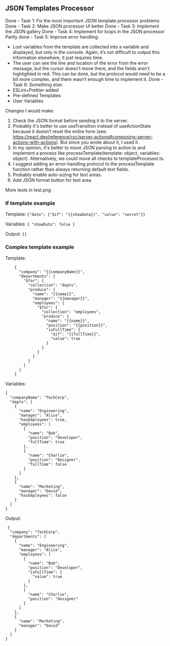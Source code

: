 ## JSON Templates Processor

Done - Task 1: Fix the most important JSON template processor problems
Done - Task 2: Make JSON processor UI better
Done - Task 3: Implement the JSON gallery
Done - Task 4: Implement for loops in the JSON processor
Partly done - Task 5: Improve error handling:
- Lost variables from the template are collected into a variable and displayed, but only in the console. Again, it’s not difficult to output this information elsewhere, it just requires time.
- The user can see the line and location of the error from the error message, but the cursor doesn’t move there, and the fields aren’t highlighted in red. This can be done, but the protocol would need to be a bit more complex, and there wasn’t enough time to implement it.
  Done - Task 6: Something else:
- ESLint+Prettier added
- Pre-defined Templates
- User Variables

Changes I would make:
1. Check the JSON format before sending it to the server.
2. Probably it's better to use useTransition instead of useActionState because it doesn’t reset the entire form (see: https://react.dev/reference/rsc/server-actions#composing-server-actions-with-actions). But since you wrote about it, I used it.
3. In my opinion, it's better to move JSON parsing to action.ts and implement a process like processTemplate(template: object, variables: object). Alternatively, we could move all checks to templateProcessor.ts.
4. I suggest adding an error-handling protocol to the processTemplate function rather than always returning default text fields.
5. Probably enable auto-sizing for text areas.
6. Add JSON format button for text area

More tests in test.png

### If template example
Template: ``` {"data": {"$if": "{{showData}}", "value": "secret"}} ```

Variables: ``` { "showData": false } ```

Output: ``` {} ```

### Complex template example
Template:
```
    {
      "company": "{{companyName}}",
      "departments": {
        "$for": {
          "collection": "depts",
          "produce": {
            "name": "{{name}}",
            "manager": "{{manager}}",
            "employees": {
              "$for": {
                "collection": "employees",
                "produce": {
                  "name": "{{name}}",
                  "position": "{{position}}",
                  "isFullTime": {
                    "$if": "{{fullTime}}",
                    "value": true
                  }
                }
              }
            }
          }
        }
      }
    }
```
Variables:
``` 
{
  "companyName": "TechCorp",
  "depts": [
    {
      "name": "Engineering",
      "manager": "Alice",
      "hasEmployees": true,
      "employees": [
        {
          "name": "Bob",
          "position": "Developer",
          "fullTime": true
        },
        {
          "name": "Charlie",
          "position": "Designer",
          "fullTime": false
        }
      ]
    },
    {
      "name": "Marketing",
      "manager": "David",
      "hasEmployees": false
    }
  ]
}
```

Output:
```
 {
  "company": "TechCorp",
  "departments": [
    {
      "name": "Engineering",
      "manager": "Alice",
      "employees": [
        {
          "name": "Bob",
          "position": "Developer",
          "isFullTime": {
            "value": true
          }
        },
        {
          "name": "Charlie",
          "position": "Designer"
        }
      ]
    },
    {
      "name": "Marketing",
      "manager": "David"
    }
  ]
}
```
